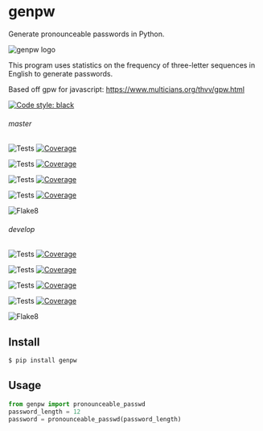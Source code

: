 # genpw
Generate pronounceable passwords in Python.

![genpw logo](https://docs.arrai-dev.com/genpw/readme/genpw.png)

This program uses statistics on the frequency of three-letter sequences in English to generate passwords.

Based off gpw for javascript: https://www.multicians.org/thvv/gpw.html

[![Code style: black](https://img.shields.io/badge/code%20style-black-000000.svg?style=for-the-badge)](https://github.com/psf/black)

###### master

![Tests](https://docs.arrai-dev.com/genpw/master.python38.svg) [![Coverage](https://docs.arrai-dev.com/genpw/master.python38.coverage.svg)](https://docs.arrai-dev.com/genpw/htmlcov_master_python38/)

![Tests](https://docs.arrai-dev.com/genpw/master.python37.svg) [![Coverage](https://docs.arrai-dev.com/genpw/master.python37.coverage.svg)](https://docs.arrai-dev.com/genpw/htmlcov_master_python37/)

![Tests](https://docs.arrai-dev.com/genpw/master.python36.svg) [![Coverage](https://docs.arrai-dev.com/genpw/master.python36.coverage.svg)](https://docs.arrai-dev.com/genpw/htmlcov_master_python36/)

![Tests](https://docs.arrai-dev.com/genpw/master.python35.svg) [![Coverage](https://docs.arrai-dev.com/genpw/master.python35.coverage.svg)](https://docs.arrai-dev.com/genpw/htmlcov_master_python35/)

![Flake8](https://docs.arrai-dev.com/genpw/master.flake8.svg)

###### develop

![Tests](https://docs.arrai-dev.com/genpw/develop.python38.svg) [![Coverage](https://docs.arrai-dev.com/genpw/develop.python38.coverage.svg)](https://docs.arrai-dev.com/genpw/htmlcov_develop_python38/)

![Tests](https://docs.arrai-dev.com/genpw/develop.python37.svg) [![Coverage](https://docs.arrai-dev.com/genpw/develop.python37.coverage.svg)](https://docs.arrai-dev.com/genpw/htmlcov_develop_python37/)

![Tests](https://docs.arrai-dev.com/genpw/develop.python36.svg) [![Coverage](https://docs.arrai-dev.com/genpw/develop.python36.coverage.svg)](https://docs.arrai-dev.com/genpw/htmlcov_develop_python36/)

![Tests](https://docs.arrai-dev.com/genpw/develop.python35.svg) [![Coverage](https://docs.arrai-dev.com/genpw/develop.python35.coverage.svg)](https://docs.arrai-dev.com/genpw/htmlcov_develop_python35/)

![Flake8](https://docs.arrai-dev.com/genpw/develop.flake8.svg)

## Install

```bash
$ pip install genpw
```

## Usage

```python
from genpw import pronounceable_passwd
password_length = 12
password = pronounceable_passwd(password_length)
```
